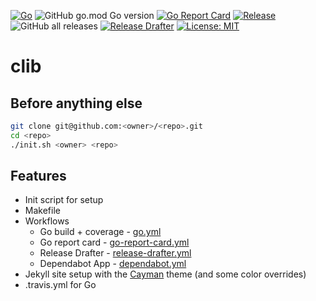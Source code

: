 [![Go](https://github.com/sha1n/clib/actions/workflows/go.yml/badge.svg)](https://github.com/sha1n/clib/actions/workflows/go.yml)
![GitHub go.mod Go version](https://img.shields.io/github/go-mod/go-version/sha1n/clib)
[![Go Report Card](https://goreportcard.com/badge/sha1n/clib)](https://goreportcard.com/report/sha1n/clib) 
[![Release](https://img.shields.io/github/release/sha1n/clib.svg?style=flat-square)](https://github.com/sha1n/clib/releases)
![GitHub all releases](https://img.shields.io/github/downloads/sha1n/clib/total)
[![Release Drafter](https://github.com/sha1n/clib/actions/workflows/release-drafter.yml/badge.svg)](https://github.com/sha1n/clib/actions/workflows/release-drafter.yml)
[![License: MIT](https://img.shields.io/badge/License-MIT-yellow.svg)](https://opensource.org/licenses/MIT)

# clib

## Before anything else
```bash
git clone git@github.com:<owner>/<repo>.git
cd <repo>
./init.sh <owner> <repo>
```

## Features

- Init script for setup
- Makefile
- Workflows
  - Go build + coverage - [go.yml](/.github/workflows/go.yml)
  - Go report card - [go-report-card.yml](/.github/workflows/go-report-card.yml)
  - Release Drafter - [release-drafter.yml](/.github/workflows/release-drafter.yml)
  - Dependabot App - [dependabot.yml](/.github/dependabot.yml)
- Jekyll site setup with the [Cayman](https://github.com/pages-themes/cayman) theme (and some color overrides)
- .travis.yml for Go
